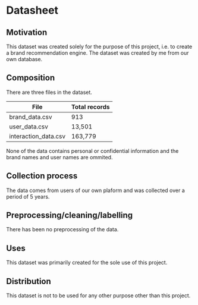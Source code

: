 # Datasheet

## Motivation

This dataset was created solely for the purpose of this project, i.e. to create a brand recommendation engine.  The dataset was created by me from our own database.
 
## Composition

There are three files in the dataset.

| File                 | Total records |
|----------------------|---------------|
| brand_data.csv       | 913           |
| user_data.csv        | 13,501        |
| interaction_data.csv | 163,779       |

None of the data contains personal or confidential information and the brand names and user names are ommited.

## Collection process

The data comes from users of our own plaform and was collected over a period of 5 years. 

## Preprocessing/cleaning/labelling

There has been no preprocessing of the data. 
 
## Uses

This dataset was primarily created for the sole use of this project.

## Distribution

This dataset is not to be used for any other purpose other than this project.